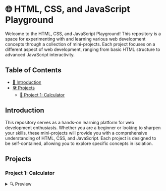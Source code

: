 # 🌐 HTML, CSS, and JavaScript Playground

Welcome to the HTML, CSS, and JavaScript Playground! This repository is a space for experimenting with and learning various web development concepts through a collection of mini-projects. Each project focuses on a different aspect of web development, ranging from basic HTML structure to advanced JavaScript interactivity.

## Table of Contents
- [📖 Introduction](#introduction)
- [🛠️ Projects](#projects)
  - [🔢 Project 1: Calculator](#project-1-calculator)
 
## Introduction
This repository serves as a hands-on learning platform for web development enthusiasts. Whether you are a beginner or looking to sharpen your skills, these mini-projects will provide you with a comprehensive understanding of HTML, CSS, and JavaScript. Each project is designed to be self-contained, allowing you to explore specific concepts in isolation.

## Projects

### Project 1: Calculator

<details>
  <summary>🔍 Preview</summary>
  <table>
    <tr>
      <td>
        <p>A simple calculator application built using HTML, CSS, and JavaScript. This project covers the basics of creating interactive web applications.</p>
      </td>
      <td>
        <img loading="lazy" src="git_img/Calculator.png" alt="Calculator Project Preview" style="max-width: 100%; height: auto; border: 1px solid #ddd; border-radius: 4px; padding: 5px;">
      </td>
    </tr>
  </table>
</details>
